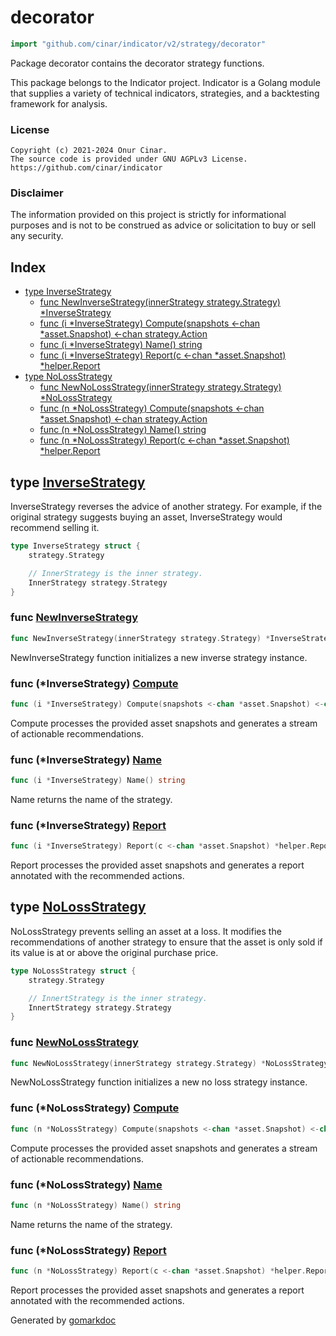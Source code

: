 <!-- Code generated by gomarkdoc. DO NOT EDIT -->

# decorator

```go
import "github.com/cinar/indicator/v2/strategy/decorator"
```

Package decorator contains the decorator strategy functions.

This package belongs to the Indicator project. Indicator is a Golang module that supplies a variety of technical indicators, strategies, and a backtesting framework for analysis.

### License

```
Copyright (c) 2021-2024 Onur Cinar.
The source code is provided under GNU AGPLv3 License.
https://github.com/cinar/indicator
```

### Disclaimer

The information provided on this project is strictly for informational purposes and is not to be construed as advice or solicitation to buy or sell any security.

## Index

- [type InverseStrategy](<#InverseStrategy>)
  - [func NewInverseStrategy\(innerStrategy strategy.Strategy\) \*InverseStrategy](<#NewInverseStrategy>)
  - [func \(i \*InverseStrategy\) Compute\(snapshots \<\-chan \*asset.Snapshot\) \<\-chan strategy.Action](<#InverseStrategy.Compute>)
  - [func \(i \*InverseStrategy\) Name\(\) string](<#InverseStrategy.Name>)
  - [func \(i \*InverseStrategy\) Report\(c \<\-chan \*asset.Snapshot\) \*helper.Report](<#InverseStrategy.Report>)
- [type NoLossStrategy](<#NoLossStrategy>)
  - [func NewNoLossStrategy\(innerStrategy strategy.Strategy\) \*NoLossStrategy](<#NewNoLossStrategy>)
  - [func \(n \*NoLossStrategy\) Compute\(snapshots \<\-chan \*asset.Snapshot\) \<\-chan strategy.Action](<#NoLossStrategy.Compute>)
  - [func \(n \*NoLossStrategy\) Name\(\) string](<#NoLossStrategy.Name>)
  - [func \(n \*NoLossStrategy\) Report\(c \<\-chan \*asset.Snapshot\) \*helper.Report](<#NoLossStrategy.Report>)


<a name="InverseStrategy"></a>
## type [InverseStrategy](<https://github.com/cinar/indicator/blob/master/strategy/decorator/inverse_strategy.go#L17-L22>)

InverseStrategy reverses the advice of another strategy. For example, if the original strategy suggests buying an asset, InverseStrategy would recommend selling it.

```go
type InverseStrategy struct {
    strategy.Strategy

    // InnerStrategy is the inner strategy.
    InnerStrategy strategy.Strategy
}
```

<a name="NewInverseStrategy"></a>
### func [NewInverseStrategy](<https://github.com/cinar/indicator/blob/master/strategy/decorator/inverse_strategy.go#L25>)

```go
func NewInverseStrategy(innerStrategy strategy.Strategy) *InverseStrategy
```

NewInverseStrategy function initializes a new inverse strategy instance.

<a name="InverseStrategy.Compute"></a>
### func \(\*InverseStrategy\) [Compute](<https://github.com/cinar/indicator/blob/master/strategy/decorator/inverse_strategy.go#L37>)

```go
func (i *InverseStrategy) Compute(snapshots <-chan *asset.Snapshot) <-chan strategy.Action
```

Compute processes the provided asset snapshots and generates a stream of actionable recommendations.

<a name="InverseStrategy.Name"></a>
### func \(\*InverseStrategy\) [Name](<https://github.com/cinar/indicator/blob/master/strategy/decorator/inverse_strategy.go#L32>)

```go
func (i *InverseStrategy) Name() string
```

Name returns the name of the strategy.

<a name="InverseStrategy.Report"></a>
### func \(\*InverseStrategy\) [Report](<https://github.com/cinar/indicator/blob/master/strategy/decorator/inverse_strategy.go#L53>)

```go
func (i *InverseStrategy) Report(c <-chan *asset.Snapshot) *helper.Report
```

Report processes the provided asset snapshots and generates a report annotated with the recommended actions.

<a name="NoLossStrategy"></a>
## type [NoLossStrategy](<https://github.com/cinar/indicator/blob/master/strategy/decorator/no_loss_strategy.go#L17-L22>)

NoLossStrategy prevents selling an asset at a loss. It modifies the recommendations of another strategy to ensure that the asset is only sold if its value is at or above the original purchase price.

```go
type NoLossStrategy struct {
    strategy.Strategy

    // InnertStrategy is the inner strategy.
    InnertStrategy strategy.Strategy
}
```

<a name="NewNoLossStrategy"></a>
### func [NewNoLossStrategy](<https://github.com/cinar/indicator/blob/master/strategy/decorator/no_loss_strategy.go#L25>)

```go
func NewNoLossStrategy(innerStrategy strategy.Strategy) *NoLossStrategy
```

NewNoLossStrategy function initializes a new no loss strategy instance.

<a name="NoLossStrategy.Compute"></a>
### func \(\*NoLossStrategy\) [Compute](<https://github.com/cinar/indicator/blob/master/strategy/decorator/no_loss_strategy.go#L37>)

```go
func (n *NoLossStrategy) Compute(snapshots <-chan *asset.Snapshot) <-chan strategy.Action
```

Compute processes the provided asset snapshots and generates a stream of actionable recommendations.

<a name="NoLossStrategy.Name"></a>
### func \(\*NoLossStrategy\) [Name](<https://github.com/cinar/indicator/blob/master/strategy/decorator/no_loss_strategy.go#L32>)

```go
func (n *NoLossStrategy) Name() string
```

Name returns the name of the strategy.

<a name="NoLossStrategy.Report"></a>
### func \(\*NoLossStrategy\) [Report](<https://github.com/cinar/indicator/blob/master/strategy/decorator/no_loss_strategy.go#L62>)

```go
func (n *NoLossStrategy) Report(c <-chan *asset.Snapshot) *helper.Report
```

Report processes the provided asset snapshots and generates a report annotated with the recommended actions.

Generated by [gomarkdoc](<https://github.com/princjef/gomarkdoc>)
